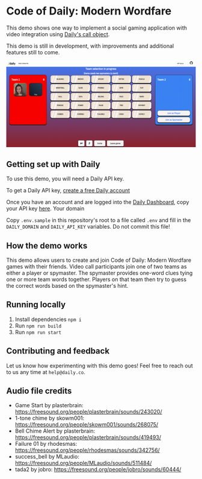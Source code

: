 # Code of Daily: Modern Wordfare

This demo shows one way to implement a social gaming application with video integration using [Daily's call object](https://docs.daily.co/guides/products/call-object).

This demo is still in development, with improvements and additional features still to come.

![Code of Daily: Modern Wordfare game board](./screenshot.png)

## Getting set up with Daily

To use this demo, you will need a Daily API key.

To get a Daily API key, [create a free Daily account](https://dashboard.daily.co/signup)

Once you have an account and are logged into the [Daily Dashboard](https://dashboard.daily.co/), copy your API key [here](https://dashboard.daily.co/developers). Your domain

Copy `.env.sample` in this repository's root to a file called `.env` and fill in the `DAILY_DOMAIN` and `DAILY_API_KEY` variables. Do not commit this file!

## How the demo works

This demo allows users to create and join Code of Daily: Modern Wordfare games with their friends. Video call participants join one of two teams as either a player or spymaster. The spymaster provides one-word clues tying one or more team words together. Players on that team then try to guess the correct words based on the spymaster's hint.

## Running locally

1. Install dependencies `npm i`
2. Run `npm run build`
3. Run `npm run start`

## Contributing and feedback

Let us know how experimenting with this demo goes! Feel free to reach out to us any time at `help@daily.co`.

## Audio file credits

- Game Start by plasterbrain: https://freesound.org/people/plasterbrain/sounds/243020/
- 1-tone chime by skowm001: https://freesound.org/people/skowm001/sounds/268075/
- Bell Chime Alert by plasterbrain: https://freesound.org/people/plasterbrain/sounds/419493/
- Failure 01 by rhodesmas: https://freesound.org/people/rhodesmas/sounds/342756/
- success_bell by MLaudio: https://freesound.org/people/MLaudio/sounds/511484/
- tada2 by jobro: https://freesound.org/people/jobro/sounds/60444/
